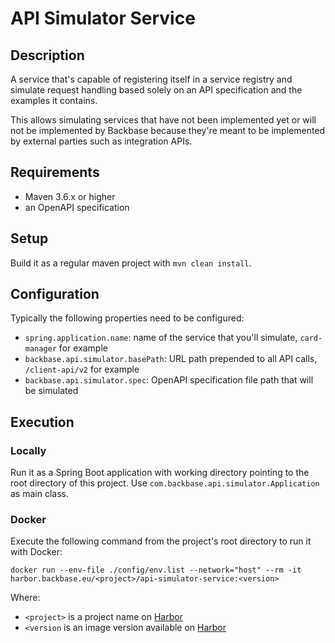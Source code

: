 # API Simulator Service

## Description

A service that's capable of registering itself in a service registry and simulate request handling based solely
on an API specification and the examples it contains.

This allows simulating services that have not been implemented yet or will not be implemented by Backbase because
they're meant to be implemented by external parties such as integration APIs.

## Requirements

- Maven 3.6.x or higher
- an OpenAPI specification

## Setup

Build it as a regular maven project with `mvn clean install`.

## Configuration

Typically the following properties need to be configured:

- `spring.application.name`: name of the service that you'll simulate, `card-manager` for example
- `backbase.api.simulator.basePath`: URL path prepended to all API calls, `/client-api/v2` for example
- `backbase.api.simulator.spec`: OpenAPI specification file path that will be simulated

## Execution

### Locally

Run it as a Spring Boot application with working directory pointing to the root directory of this project.
Use `com.backbase.api.simulator.Application` as main class.

### Docker

Execute the following command from the project's root directory to run it with Docker:

`docker run --env-file ./config/env.list --network="host" --rm -it harbor.backbase.eu/<project>/api-simulator-service:<version>`

Where:
- `<project>` is a project name on [Harbor](https://harbor.backbase.eu/harbor/projects)
- `<version` is an image version available on [Harbor](https://harbor.backbase.eu/harbor/projects)

